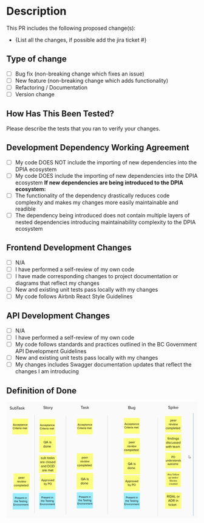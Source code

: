 # Description

This PR includes the following proposed change(s):

- {List all the changes, if possible add the jira ticket #}

## Type of change

- [ ] Bug fix (non-breaking change which fixes an issue)
- [ ] New feature (non-breaking change which adds functionality)
- [ ] Refactoring / Documentation
- [ ] Version change

## How Has This Been Tested?

Please describe the tests that you ran to verify your changes.

## Development Dependency Working Agreement
- [ ] My code DOES NOT include the importing of new dependencies into the DPIA ecosystem
- [ ] My code DOES include the importing of new dependencies into the DPIA ecosystem
**If new dependencies are being introduced to the DPIA ecosystem:**
- [ ] The functionality of the dependency drastically reduces code complexity and makes my changes more easily maintainable and readible 
- [ ] The dependency being introduced does not contain multiple layers of nested dependencies introducing maintainability complexity to the DPIA ecosystem

## Frontend Development Changes
- [ ] N/A
- [ ] I have performed a self-review of my own code
- [ ] I have made corresponding changes to project documentation or diagrams that reflect my changes
- [ ] New and existing unit tests pass locally with my changes
- [ ] My code follows Airbnb React Style Guidelines

## API Development Changes
- [ ] N/A
- [ ] I have performed a self-review of my own code
- [ ] My code follows standards and practices outlined in the BC Government API Development Guidelines
- [ ] New and existing unit tests pass locally with my changes
- [ ] My changes includes Swagger documentation updates that reflect the changes I am introducing

## Definition of Done

![Definition of Done](assets/DoD.jpg)
